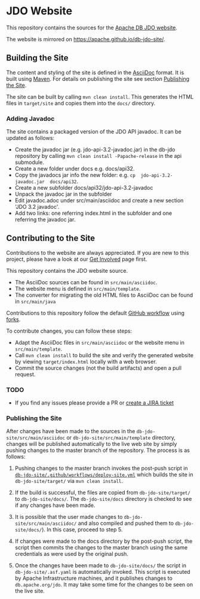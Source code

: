 # JDO Website

This repository contains the sources for the [Apache DB JDO website](https://db.apache.org/jdo/).

The website is mirrored on https://apache.github.io/db-jdo-site/.


## Building the Site

The content and styling of the site is defined in the [AsciiDoc](https://asciidoc.org/) format. It is built using [Maven](https://maven.apache.org/). For details on publishing the site see section [Publishing the Site](#publishing-the-site).

The site can be built by calling `mvn clean install`. This generates the HTML files in `target/site` and copies them into the `docs/` directory.

### Adding Javadoc

The site contains a packaged version of the JDO API javadoc. It can be updated as follows:

* Create the javadoc jar (e.g. jdo-api-3.2-javadoc.jar) in the db-jdo repository by calling `mvn clean install -Papache-release` in the api submodule.
* Create a new folder under docs e.g. docs/api32.
* Copy the javadocs jar info the new folder: e.g. `cp  jdo-api-3.2-javadoc.jar  docs/api32`.
* Create a new subfolder docs/api32/jdo-api-3.2-javadoc
* Unpack the javadoc jar in the subfolder
* Edit javadoc.adoc under src/main/asciidoc and create a new section 'JDO 3.2 javadoc'.
* Add two links: one referring index.html in the subfolder and one referring the javadoc jar.

## Contributing to the Site

Contributions to the website are always appreciated.
If you are new to this project, please have a look at our [Get Involved](https://db.apache.org/jdo/get-involved.html) page first.

This repository contains the JDO website source.

 * The AsciiDoc sources can be found in `src/main/asciidoc`.
 * The website menu is defined in `src/main/template`.
 * The converter for migrating the old HTML files to AsciiDoc can be found in `src/main/java`

Contributions to this repository follow the default [GitHub workflow](https://guides.github.com/introduction/flow/) using [forks](https://guides.github.com/activities/forking/).

To contribute changes, you can follow these steps:

 * Adapt the AsciiDoc files in `src/main/asciidoc` or the website menu in  `src/main/template`.
 * Call `mvn clean install` to build the site and verify the generated website by viewing `target/index.html` locally with a web browser.
 * Commit the source changes (not the build artifacts) and open a pull request.

### TODO
 * If you find any issues please provide a PR or [create a JIRA ticket](https://issues.apache.org/jira/projects/JDO/issues/?filter=allopenissues)
 
### Publishing the Site
After changes have been made to the sources in the `db-jdo-site/src/main/asciidoc` or `db-jdo-site/src/main/template` directory, changes will be published automatically to the live web site by simply pushing changes to the master branch of the repository. The process is as follows:

1. Pushing changes to the master branch invokes the post-push script in [`db-jdo-site/.github/workflows/deploy-site.yml`](./.github/workflows/deploy-site.yml) which builds the site in `db-jdo-site/target/` via `mvn clean install`.

1. If the build is successful, the files are copied from `db-jdo-site/target/` to `db-jdo-site/docs/`. The `db-jdo-site/docs` directory is checked to see if any changes have been made.

1. It is possible that the user made changes to `db-jdo-site/src/main/asciidoc/` and also compiled and pushed them to `db-jdo-site/docs/`). In this case, proceed to step 5.

1. If changes were made to the docs directory by the post-push script, the script then commits the changes to the master branch using the same credentials as were used by the original push.

1. Once the changes have been made to `db-jdo-site/docs/` the script in `db-jdo-site/.asf.yaml` is automatically invoked. This script is executed by Apache Infrastructure machines, and it publishes changes to `db.apache.org/jdo`. It may take some time for the changes to be seen on the live site.
